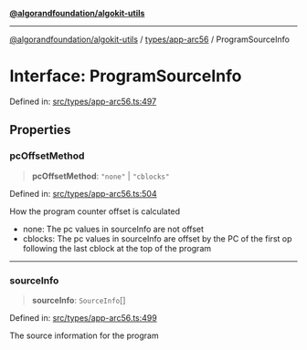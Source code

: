 [**@algorandfoundation/algokit-utils**](../../../README.md)

***

[@algorandfoundation/algokit-utils](../../../README.md) / [types/app-arc56](../README.md) / ProgramSourceInfo

# Interface: ProgramSourceInfo

Defined in: [src/types/app-arc56.ts:497](https://github.com/algorandfoundation/algokit-utils-ts/blob/main/src/types/app-arc56.ts#L497)

## Properties

### pcOffsetMethod

> **pcOffsetMethod**: `"none"` \| `"cblocks"`

Defined in: [src/types/app-arc56.ts:504](https://github.com/algorandfoundation/algokit-utils-ts/blob/main/src/types/app-arc56.ts#L504)

How the program counter offset is calculated
- none: The pc values in sourceInfo are not offset
- cblocks: The pc values in sourceInfo are offset by the PC of the first op following the last cblock at the top of the program

***

### sourceInfo

> **sourceInfo**: `SourceInfo`[]

Defined in: [src/types/app-arc56.ts:499](https://github.com/algorandfoundation/algokit-utils-ts/blob/main/src/types/app-arc56.ts#L499)

The source information for the program
